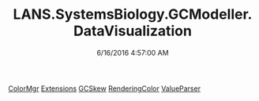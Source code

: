 ﻿---
title: LANS.SystemsBiology.GCModeller.DataVisualization
date: 6/16/2016 4:57:00 AM
---

[ColorMgr](T-LANS.SystemsBiology.GCModeller.DataVisualization.ColorMgr.html)
[Extensions](T-LANS.SystemsBiology.GCModeller.DataVisualization.Extensions.html)
[GCSkew](T-LANS.SystemsBiology.GCModeller.DataVisualization.GCSkew.html)
[RenderingColor](T-LANS.SystemsBiology.GCModeller.DataVisualization.RenderingColor.html)
[ValueParser](T-LANS.SystemsBiology.GCModeller.DataVisualization.ValueParser.html)
